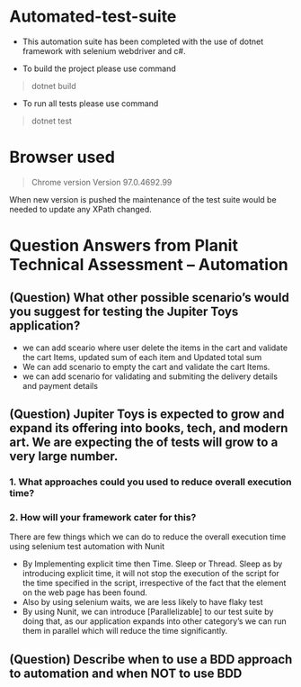 # Automated-test-suite

- This automation suite has been completed with the use of dotnet framework with selenium webdriver and c#.

- To build the project please use command 
> dotnet build
- To run all tests please use command 
> dotnet test 

# Browser used 

> Chrome version Version 97.0.4692.99 


When new version is pushed the maintenance of the test suite would be needed to update any XPath changed.



# Question Answers from Planit Technical Assessment – Automation


## (Question) What other possible scenario’s would you suggest for testing the Jupiter Toys application? 

 
- we can add sceario where user delete the items in the cart and validate the cart Items, updated sum of each item and Updated total sum 
- We can add scenario to empty the cart and validate the cart Items.
- we can add scenario for validating and submiting the delivery details and payment details 

## (Question) Jupiter Toys is expected to grow and expand its offering into books, tech, and modern art. We are expecting the of tests will grow to a very large number.
### 1. What approaches could you used to reduce overall execution time?
### 2. How will your framework cater for this?

There are few things which we can do to reduce the overall execution time using selenium test automation with Nunit
-	By Implementing explicit time then Time. Sleep or Thread. Sleep as by introducing explicit time, it will not stop the execution of the script for the time specified in the script, irrespective of the fact that the element on the web page has been found. 
-	Also by using selenium waits, we are less likely to have flaky test
-	By using Nunit, we can introduce  [Parallelizable] to our test suite by doing that, as our application expands into other category’s we can run them in parallel which will reduce the time significantly.

## (Question) Describe when to use a BDD approach to automation and when NOT to use BDD 



